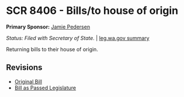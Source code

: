 # SCR 8406 - Bills/to house of origin
**Primary Sponsor:** [Jamie Pedersen](/person/leg/jamie.pedersen.md)

*Status: Filed with Secretary of State.* | [leg.wa.gov summary](https://app.leg.wa.gov/billsummary?BillNumber=8406&Year=2021)

Returning bills to their house of origin.

## Revisions
* [Original Bill](1/)
* [Bill as Passed Legislature](1/)